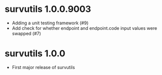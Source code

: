 # survutils 1.0.0.9003

* Adding a unit testing framework (#9)
* Add check for whether endpoint and endpoint.code input values were swapped (#7)

# survutils 1.0.0

* First major release of survutils
